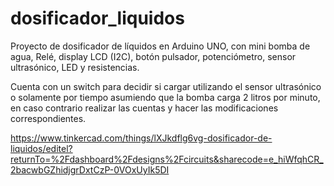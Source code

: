 # dosificador_liquidos
Proyecto de dosificador de líquidos en Arduino UNO, con mini bomba de agua, Relé, display LCD (I2C), botón pulsador, potenciómetro, sensor ultrasónico, LED y resistencias.

Cuenta con un switch para decidir si cargar utilizando el sensor ultrasónico o solamente por tiempo asumiendo que la bomba carga 2 litros por minuto, en caso contrario realizar las cuentas y hacer las modificaciones correspondientes. 

https://www.tinkercad.com/things/lXJkdflg6vg-dosificador-de-liquidos/editel?returnTo=%2Fdashboard%2Fdesigns%2Fcircuits&sharecode=e_hiWfqhCR_2bacwbGZhidjgrDxtCzP-0VOxUyIk5DI

